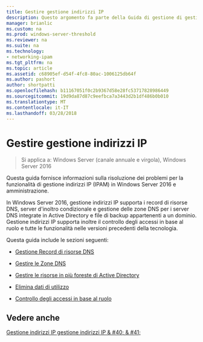 ```yaml
---
title: Gestire gestione indirizzi IP
description: Questo argomento fa parte della Guida di gestione di gestione indirizzi IP (IPAM) in Windows Server 2016.
manager: brianlic
ms.custom: na
ms.prod: windows-server-threshold
ms.reviewer: na
ms.suite: na
ms.technology:
- networking-ipam
ms.tgt_pltfrm: na
ms.topic: article
ms.assetid: c68905ef-d54f-4fc8-80ac-1006125db64f
ms.author: pashort
author: shortpatti
ms.openlocfilehash: b11167051f0c2b9367d58e28fc53717828986449
ms.sourcegitcommit: 19d9da87d87c9eefbca7a3443d2b1df486b0b010
ms.translationtype: MT
ms.contentlocale: it-IT
ms.lasthandoff: 03/28/2018
---
```

# <a name="manage-ipam"></a>Gestire gestione indirizzi IP

>Si applica a: Windows Server (canale annuale e virgola), Windows Server 2016

Questa guida fornisce informazioni sulla risoluzione dei problemi per la funzionalità di gestione indirizzi IP (IPAM) in Windows Server 2016 e amministrazione.  
  
In Windows Server 2016, gestione indirizzi IP supporta i record di risorse DNS, server d'inoltro condizionale e gestione delle zone DNS per i server DNS integrate in Active Directory e file di backup appartenenti a un dominio. Gestione indirizzi IP supporta inoltre il controllo degli accessi in base al ruolo e tutte le funzionalità nelle versioni precedenti della tecnologia.  
  
Questa guida include le sezioni seguenti:  
  
-   [Gestione Record di risorse DNS](../../technologies/ipam/DNS-Resource-Record-Management.md)  
  
-   [Gestire le Zone DNS](../../technologies/ipam/DNS-Zone-Management.md)  
  
-   [Gestire le risorse in più foreste di Active Directory](../../technologies/ipam/Manage-Resources-in-Multiple-Active-Directory-Forests.md)  
  
-  [Elimina dati di utilizzo](../../technologies/ipam/Purge-Utilization-Data.md)  
  
-   [Controllo degli accessi in base al ruolo](../../technologies/ipam/Role-based-Access-Control.md)  
  
## <a name="see-also"></a>Vedere anche  
[Gestione indirizzi IP gestione indirizzi IP & #40; & #41;](IP-Address-Management--IPAM-.md)  
  


